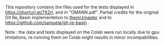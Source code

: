This repository contains the files used for the tests displayed in https://shorturl.at/7X2rl, and in "OMANN.pdf".
Partial credits for the original Git Re_Basin implementetion to [themrzmaster](https://github.com/themrzmaster) and to https://github.com/samuela/git-re-basin .

Note : the data and tests displayed on the Colab were run locally due to gpu limitations, re-running them on Colab might results in minor incompabilities.
